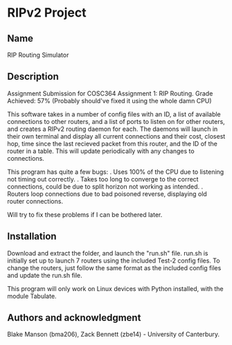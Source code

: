 # RIPv2 Project

## Name
RIP Routing Simulator

## Description
Assignment Submission for COSC364 Assignment 1: RIP Routing.
Grade Achieved: 57% (Probably should've fixed it using the whole damn CPU)

This software takes in a number of config files with an ID, a list of available connections to other routers, and a list of ports to listen on for other routers, and creates a RIPv2 routing daemon for each. The daemons will launch in their own terminal and display all current connections and their cost, closest hop, time since the last recieved packet from this router, and the ID of the router in a table. This will update periodically with any changes to connections.

This program has quite a few bugs:
. Uses 100% of the CPU due to listening not timing out correctly.
. Takes too long to converge to the correct connections, could be due to split horizon not working as intended.
. Routers loop connections due to bad poisoned reverse, displaying old router connections.

Will try to fix these problems if I can be bothered later.

## Installation
Download and extract the folder, and launch the "run.sh" file. run.sh is initially set up to launch 7 routers using the included Test-2 config files. To change the routers, just follow the same format as the included config files and update the run.sh file.

This program will only work on Linux devices with Python installed, with the module Tabulate.

## Authors and acknowledgment
Blake Manson (bma206), Zack Bennett (zbe14) - University of Canterbury.
